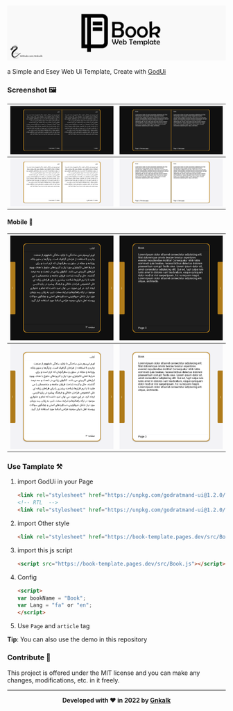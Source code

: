 ![Banner](./banner.png)

a Simple and Esey Web Ui Template, Create with [GodUi](https://github.com/GodratmandProject/GodUi)

### Screenshot 🖼

|![Screenshot](./ScreenShots/1.png)|![Screenshot](./ScreenShots/2.png)|
|---|---|
|![Screenshot](./ScreenShots/3.png)|![Screenshot](./ScreenShots/4.png)|

#### Mobile 📱

|![Screenshot](./ScreenShots/5.png)|![Screenshot](./ScreenShots/6.png)|
|---|---|
|![Screenshot](./ScreenShots/7.png)|![Screenshot](./ScreenShots/8.png)|

### Use Tamplate ⚒

1. import GodUi in your Page
    ```html
    <link rel="stylesheet" href="https://unpkg.com/godratmand-ui@1.2.0/build/GodUi.min.css">
    <!-- RTL  -->
    <link rel="stylesheet" href="https://unpkg.com/godratmand-ui@1.2.0/build/GodUi.rtl.min.css">
    ```
2. import Other style
    ```html
    <link rel="stylesheet" href="https://book-template.pages.dev/src/Book.css">
    ```
3. import this js script
    ```html
    <script src="https://book-template.pages.dev/src/Book.js"></script>
    ```
4. Config
    ```html
    <script>
    var bookName = "Book";
    var Lang = "fa" or "en";
    </script>
    ```
5. Use `Page` and `article` tag

**Tip**: You can also use the demo in this repository

### Contribute 🤝

This project is offered under the MIT license and you can make any changes, modifications, etc. in it freely.

---

<div align="center">

**Developed with ❤️ in 2022 by [Gnkalk](https://github.com/Gnkalk)**

</div>
